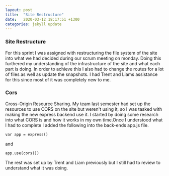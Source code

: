 ```yaml
---
layout: post
title:  "Site Restructure"
date:   2020-03-12 18:17:51 +1300
categories: jekyll update
---
```


### Site Restructure
For this sprint I was assigned with restructuring the file system of the site into what we had decided during our scrum meeting on monday. Doing this furthered my understanding of the infrastructure of the site and what each part is doing. In order to achieve this I also had to change the routes for a lot of files as well as update the snapshots. I had Trent and Liams assistance for this since most of it was completely new to me.

### Cors
Cross-Origin Resource Sharing. My team last semester had set up the resources to use CORS on the site but weren't using it, so I was tasked with making the new express backend use it. I started by doing some research into what CORS is and how it works in my own time.Once I understood what I had to complete I added the following into the back-ends app.js file.
```
var app = express()
```
and
```
app.use(cors())
```
 The rest was set up by Trent and Liam previously but I still had to review to understand what it was doing.